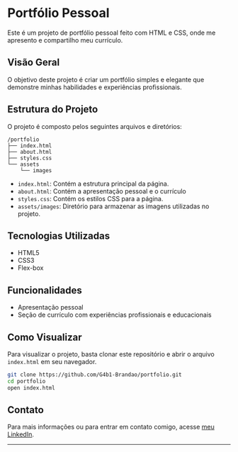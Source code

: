 # Portfólio Pessoal

Este é um projeto de portfólio pessoal feito com HTML e CSS, onde me apresento e compartilho meu currículo.

## Visão Geral

O objetivo deste projeto é criar um portfólio simples e elegante que demonstre minhas habilidades e experiências profissionais.

## Estrutura do Projeto

O projeto é composto pelos seguintes arquivos e diretórios:

```
/portfolio
├── index.html
├── about.html
├── styles.css
└── assets
    └── images
```

- `index.html`: Contém a estrutura principal da página.
- `about.html`: Contém a apresentação pessoal e o currículo
- `styles.css`: Contém os estilos CSS para a página.
- `assets/images`: Diretório para armazenar as imagens utilizadas no projeto.

## Tecnologias Utilizadas

- HTML5
- CSS3
- Flex-box

## Funcionalidades

- Apresentação pessoal
- Seção de currículo com experiências profissionais e educacionais

## Como Visualizar

Para visualizar o projeto, basta clonar este repositório e abrir o arquivo `index.html` em seu navegador.

```bash
git clone https://github.com/G4b1-Brandao/portfolio.git
cd portfolio
open index.html
```

## Contato

Para mais informações ou para entrar em contato comigo, acesse [meu LinkedIn]([(https://www.linkedin.com/in/gabrielle-brandao0/)).

---
